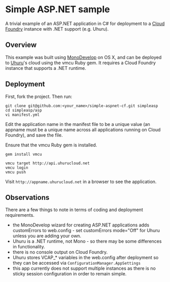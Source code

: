 Simple ASP.NET sample
================

A trivial example of an ASP.NET application in C# for deployment to a [Cloud Foundry](http://cloudfoundry.org) instance with .NET support (e.g. Uhuru).

## Overview

This example was built using [MonoDevelop](http://monodevelop.com) on OS X, and can be deployed to [Uhuru](http://uhurusoftware.com)'s cloud using the vmcu Ruby gem. It requires a Cloud Foundry instance that supports a .NET runtime.

## Deployment

First, fork the project. Then run:

    git clone git@github.com:<your_name>/simple-aspnet-cf.git simpleasp
    cd simpleasp/asp
    vi manifest.yml

Edit the application name in the manifest file to be a unique value (an appname must be a unique name across all applications running on Cloud Foundry), and save the file.

Ensure that the vmcu Ruby gem is installed.

    gem install vmcu

    vmcu target http://api.uhurucloud.net
    vmcu login
    vmcu push

Visit `http://appname.uhurucloud.net` in a browser to see the application.

## Observations

There are a few things to note in terms of coding and deployment requirements.

* the MonoDevelop wizard for creating ASP.NET applications adds customErrors to web.config - set customErrors mode="Off" for Uhuru unless you are adding your own.
* Uhuru is a .NET runtime, not Mono - so there may be some differences in functionality.
* there is no console output on Cloud Foundry.
* Uhuru stores VCAP_* variables in the web.config after deployment so they can be accessed via `ConfigurationManager.AppSettings`
* this app currently does not support multiple instances as there is no sticky session configuration in order to remain  simple.
